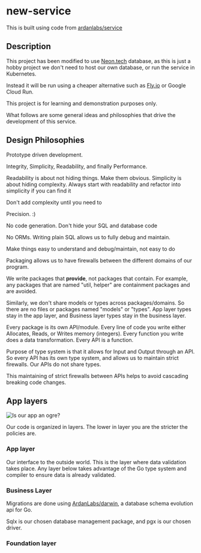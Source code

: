 # new-service

This is built using code from [ardanlabs/service](https://github.com/ardanlabs/service)

## Description

This project has been modified to use [Neon.tech](https://neon.tech/) database, as this is just a hobby project we don't need to host our own database, or run the service in Kubernetes.

Instead it will be run using a cheaper alternative such as [Fly.io](https://fly.io) or Google Cloud Run.

This project is for learning and demonstration purposes only.

What follows are some general ideas and philosophies that drive the development of this service.

## Design Philosophies

Prototype driven development.

Integrity, Simplicity, Readability, and finally Performance.

Readability is about not hiding things. Make them obvious.
Simplicity is about hiding complexity. Always start with readability and refactor into simplicity if you can find it

Don't add complexity until you need to

Precision. :)

No code generation. Don't hide your SQL and database code

No ORMs. Writing plain SQL allows us to fully debug and maintain.

Make things easy to understand and debug/maintain, not easy to do

Packaging allows us to have firewalls between the different domains of our program.

We write packages that __provide__, not packages that contain. For example, any packages that are named "util, helper" are containment packages and are avoided.

Similarly, we don't share models or types across packages/domains. So there are no files or packages named "models" or "types". App layer types stay in the app layer, and Business layer types stay in the business layer.

Every package is its own API/module. Every line of code you write either Allocates, Reads, or Writes memory (integers). Every function you write does a data transformation. Every API is a function.

Purpose of type system is that it allows for Input and Output through an API. So every API has its own type system, and allows us to maintain strict firewalls. Our APIs do not share types.

This maintaining of strict firewalls between APIs helps to avoid cascading breaking code changes.

## App layers

![Is our app an ogre?](https://media.tenor.com/TXJmqbUeyO8AAAAC/shrek-ogres-have-layers.gif)

Our code is organized in layers. The lower in layer you are the stricter the policies are.

### App layer

Our interface to the outside world. This is the layer where data validation takes place. Any layer below takes advantage of the Go type system and compiler to ensure data is already validated.

### Business Layer

Migrations are done using [ArdanLabs/darwin](https://github.com/ardanlabs/darwin), a database schema evolution api for Go.

Sqlx is our chosen database management package, and pgx is our chosen driver.

### Foundation layer
